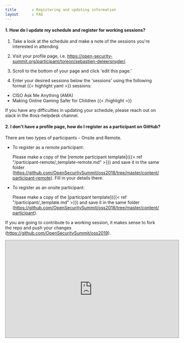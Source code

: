 ```yaml
---
title       : Registering and updating information
layout      : FAQ
---
```


#### 1. How do I update my schedule and register for working sessions?

  1. Take a look at the schedule and make a note of the sessions you're interested in attending
  
  2. Visit your profile page, i.e. https://open-security-summit.org/participant/toreon/sebastien-deleersnyder/.

  3. Scroll to the bottom of your page and click 'edit this page.'
  
  4. Enter your desired sessions below the 'sessions' using the following format
{{< highlight yaml >}}
sessions:
  - CISO Ask Me Anything (AMA)
  - Making Online Gaming Safer for Children
{{< /highlight >}}

If you have any difficulties in updating your schedule, please reach out on slack in the #oss-helpdesk channel.


#### 2. I don't have a profile page, how do I register as a participant on GitHub?

There are two types of participants - Onsite and Remote.

- To register as a remote participant:

   Please make a copy of the [remote participant template]({{< ref "/participant-remote/_template-remote.md" >}}) and save it in the same folder (https://github.com/OpenSecuritySummit/oss2018/tree/master/content/participant-remote). Fill in your details there.

- To register as an onsite participant:

   Please make a copy of the [participant template]({{< ref "/participant/_template.md" >}}) and save it in the same folder (https://github.com/OpenSecuritySummit/oss2018/tree/master/content/participant).

If you are going to contribute to a working session, it makes sense to fork the repo and push your changes (https://github.com/OpenSecuritySummit/oss2019).

<iframe width="560" height="315" src="https://www.youtube-nocookie.com/embed/rBA6LeZQsuo" frameborder="0" allow="autoplay; encrypted-media" allowfullscreen style="border:1px solid #999;"></iframe>
